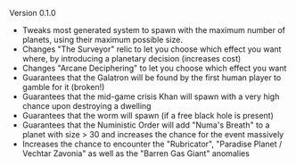 Version 0.1.0
* Tweaks most generated system to spawn with the maximum number of planets, using their maximum possible size.
* Changes "The Surveyor" relic to let you choose which effect you want where, by introducing a planetary decision (increases cost)
* Changes "Arcane Deciphering" to let you choose which effect you want
* Guarantees that the Galatron will be found by the first human player to gamble for it (broken!)
* Guarantees that the mid-game crisis Khan will spawn with a very high chance upon destroying a dwelling
* Guarantees that the worm will spawn (if a free black hole is present)
* Guarantees that the Nuministic Order will add "Numa's Breath" to a planet with size > 30 and increases the chance for the event massively
* Increases the chance to encounter the "Rubricator", "Paradise Planet / Vechtar Zavonia" as well as the "Barren Gas Giant" anomalies